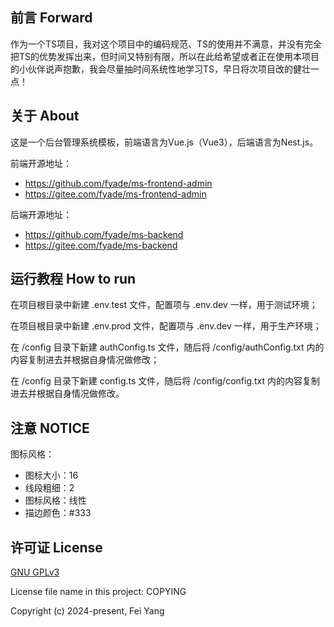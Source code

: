 ## 前言 Forward

作为一个TS项目，我对这个项目中的编码规范、TS的使用并不满意，并没有完全把TS的优势发挥出来，但时间又特别有限，所以在此给希望或者正在使用本项目的小伙伴说声抱歉，我会尽量抽时间系统性地学习TS，早日将次项目改的健壮一点！

## 关于 About

这是一个后台管理系统模板，前端语言为Vue.js（Vue3），后端语言为Nest.js。

前端开源地址：
- https://github.com/fyade/ms-frontend-admin
- https://gitee.com/fyade/ms-frontend-admin

后端开源地址：
- https://github.com/fyade/ms-backend
- https://gitee.com/fyade/ms-backend

## 运行教程 How to run

在项目根目录中新建 .env.test 文件，配置项与 .env.dev 一样，用于测试环境；

在项目根目录中新建 .env.prod 文件，配置项与 .env.dev 一样，用于生产环境；

在 /config 目录下新建 authConfig.ts 文件，随后将 /config/authConfig.txt 内的内容复制进去并根据自身情况做修改；

在 /config 目录下新建 config.ts 文件，随后将 /config/config.txt 内的内容复制进去并根据自身情况做修改。

## 注意 NOTICE

图标风格：
* 图标大小：16
* 线段粗细：2
* 图标风格：线性
* 描边颜色：#333

## 许可证 License

[GNU GPLv3](https://www.gnu.org/licenses/gpl-3.0.txt)

License file name in this project: COPYING

Copyright (c) 2024-present, Fei Yang
